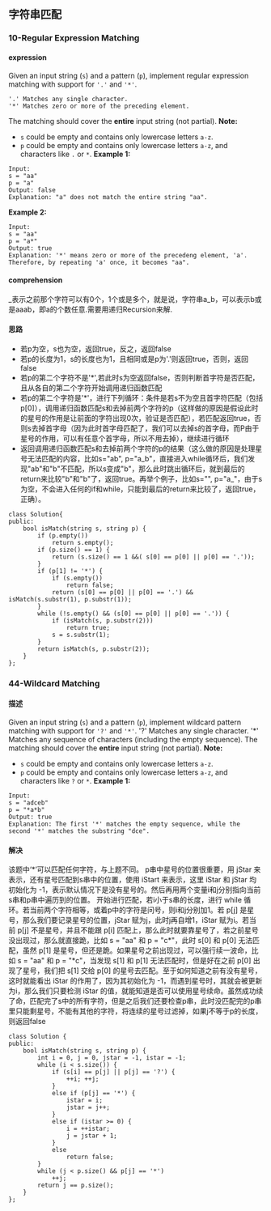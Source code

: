 ## 字符串匹配
### 10-Regular Expression Matching
#### expression
Given an input string (`s`) and a pattern (`p`), implement regular expression matching with support for `'.'` and `'*'`.
```
'.' Matches any single character.
'*' Matches zero or more of the preceding element.
```
The matching should cover the **entire** input string (not partial).
**Note:**
-   `s` could be empty and contains only lowercase letters `a-z`.
-   `p` could be empty and contains only lowercase letters `a-z`, and characters like `.` or `*`.
**Example 1:**
```
Input:
s = "aa"
p = "a"
Output: false
Explanation: "a" does not match the entire string "aa".
```
**Example 2:**
```
Input:
s = "aa"
p = "a*"
Output: true
Explanation: '*' means zero or more of the precedeng element, 'a'. Therefore, by repeating 'a' once, it becomes "aa".
```
#### comprehension
_表示之前那个字符可以有0个，1个或是多个，就是说，字符串a_b，可以表示b或是aaab，即a的个数任意.需要用递归Recursion来解.
#### 思路
-   若p为空，s也为空，返回true，反之，返回false
-   若p的长度为1，s的长度也为1，且相同或是p为'.'则返回true，否则，返回false
-   若p的第二个字符不是'*',若此时s为空返回false，否则判断首字符是否匹配，且从各自的第二个字符开始调用递归函数匹配
-   若p的第二个字符是'*'，进行下列循环：条件是若s不为空且首字符匹配（包括p[0]），调用递归函数匹配s和去掉前两个字符的p（这样做的原因是假设此时的星号的作用是让前面的字符出现0次，验证是否匹配），若匹配返回true，否则s去掉首字母（因为此时首字母匹配了，我们可以去掉s的首字母，而P由于星号的作用，可以有任意个首字母，所以不用去掉），继续进行循环
-   返回调用递归函数匹配s和去掉前两个字符的p的结果（这么做的原因是处理星号无法匹配的内容，比如s="ab", p="a_b"，直接进入while循环后，我们发现"ab"和"b"不匹配，所以s变成"b"，那么此时跳出循环后，就到最后的return来比较"b"和"b"了，返回true。再举个例子，比如s="", p="a_"，由于s为空，不会进入任何的if和while，只能到最后的return来比较了，返回true，正确）。
```
class Solution{
public:
	bool isMatch(string s, string p) {
		if (p.empty())
			return s.empty();
		if (p.size() == 1) {
			return (s.size() == 1 &&( s[0] == p[0] || p[0] == '.'));
		}
		if (p[1] != '*') {
			if (s.empty())
				return false;
			return (s[0] == p[0] || p[0] == '.') && isMatch(s.substr(1), p.substr(1));
		}
		while (!s.empty() && (s[0] == p[0] || p[0] == '.')) {
			if (isMatch(s, p.substr(2)))
				return true;
			s = s.substr(1);
		}
		return isMatch(s, p.substr(2));
	}
};
```
### 44-Wildcard Matching
#### 描述
Given an input string (`s`) and a pattern (`p`), implement wildcard pattern matching with support for  `'?'`  and  `'*'`.
'?' Matches any single character.
'*' Matches any sequence of characters (including the empty sequence).
The matching should cover the  **entire**  input string (not partial).
**Note:**
-   `s` could be empty and contains only lowercase letters  `a-z`.
-   `p`  could be empty and contains only lowercase letters  `a-z`, and characters like  `?` or `*`.
**Example 1:**
```
Input:
s = "adceb"
p = "*a*b"
Output: true
Explanation: The first '*' matches the empty sequence, while the second '*' matches the substring "dce".
```
#### 解决
该题中‘\*’可以匹配任何字符，与上题不同。
p串中星号的位置很重要，用 jStar 来表示，还有星号匹配到s串中的位置，使用 iStart 来表示，这里 iStar 和 jStar 均初始化为 -1，表示默认情况下是没有星号的。然后再用两个变量i和j分别指向当前s串和p串中遍历到的位置。
开始进行匹配，若i小于s串的长度，进行 while 循环。若当前两个字符相等，或着p中的字符是问号，则i和j分别加1。若 p[j] 是星号，那么我们要记录星号的位置，jStar 赋为j，此时j再自增1，iStar 赋为i。若当前 p[j] 不是星号，并且不能跟 p[i] 匹配上，那么此时就要靠星号了，若之前星号没出现过，那么就直接跪，比如 s = "aa" 和 p = "c\*"，此时 s[0] 和 p[0] 无法匹配，虽然 p[1] 是星号，但还是跪。如果星号之前出现过，可以强行续一波命，比如 s = "aa" 和 p = "*c"，当发现 s[1] 和 p[1] 无法匹配时，但是好在之前 p[0] 出现了星号，我们把 s[1] 交给 p[0] 的星号去匹配。至于如何知道之前有没有星号，这时就能看出 iStar 的作用了，因为其初始化为 -1，而遇到星号时，其就会被更新为i，那么我们只要检测 iStar 的值，就能知道是否可以使用星号续命。虽然成功续了命，匹配完了s中的所有字符，但是之后我们还要检查p串，此时没匹配完的p串里只能剩星号，不能有其他的字符，将连续的星号过滤掉，如果j不等于p的长度，则返回false
```
class Solution {
public:
    bool isMatch(string s, string p) {
        int i = 0, j = 0, jstar = -1, istar = -1;
	    while (i < s.size()) {
		    if (s[i] == p[j] || p[j] == '?') {
			    ++i; ++j;
		    }
		    else if (p[j] == '*') {
		    	istar = i;
		    	jstar = j++;
		    }
		    else if (istar >= 0) {
		    	i = ++istar;
		    	j = jstar + 1;
		    }
		    else
		    	return false;
	    }   
	    while (j < p.size() && p[j] == '*')
	    	++j;
	    return j == p.size();
    }
};
```
<!--stackedit_data:
eyJoaXN0b3J5IjpbMTI4MzYyOTU4OF19
-->